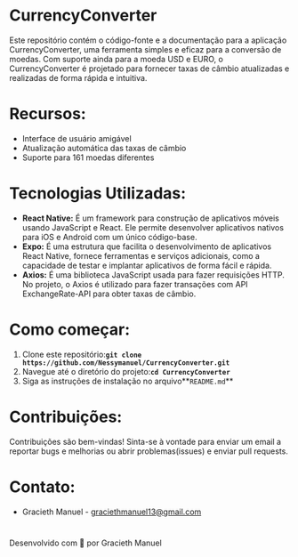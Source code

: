 # CurrencyConverter
Este repositório contém o código-fonte e a documentação para a aplicação CurrencyConverter, uma ferramenta simples e eficaz para a conversão de moedas. Com suporte ainda para a moeda USD e EURO, o CurrencyConverter é projetado para fornecer taxas de câmbio atualizadas e realizadas de forma rápida e intuitiva.

# Recursos:

- Interface de usuário amigável
- Atualização automática das taxas de câmbio
- Suporte para 161  moedas diferentes

# Tecnologias Utilizadas:

- **React Native:** É um framework para construção de aplicativos móveis usando JavaScript e React. Ele permite desenvolver aplicativos nativos para iOS e Android com um único código-base.
- **Expo:** É uma estrutura que facilita o desenvolvimento de aplicativos React Native, fornece ferramentas e serviços adicionais, como a capacidade de testar e implantar aplicativos de forma fácil e rápida.
- **Axios:** É uma biblioteca JavaScript usada para fazer requisições HTTP. No projeto, o Axios é utilizado para fazer transações com API ExchangeRate-API para obter taxas de câmbio.

# Como começar:

1. Clone este repositório:**`git clone https://github.com/Nessymanuel/CurrencyConverter.git`**
2. Navegue até o diretório do projeto:**`cd CurrencyConverter`**
3. Siga as instruções de instalação no arquivo**`README.md`**

# Contribuições:
Contribuições são bem-vindas! Sinta-se à vontade para enviar um email a reportar bugs e melhorias ou abrir problemas(issues) e enviar pull requests.

# Contato:

- Gracieth Manuel - graciethmanuel13@gmail.com

# 
Desenvolvido com 💙 por Gracieth Manuel
 
